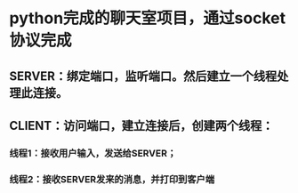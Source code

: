 # python完成的聊天室项目，通过socket协议完成
## SERVER：绑定端口，监听端口。然后建立一个线程处理此连接。
## CLIENT：访问端口，建立连接后，创建两个线程：
### 线程1：接收用户输入，发送给SERVER；
### 线程2：接收SERVER发来的消息，并打印到客户端
